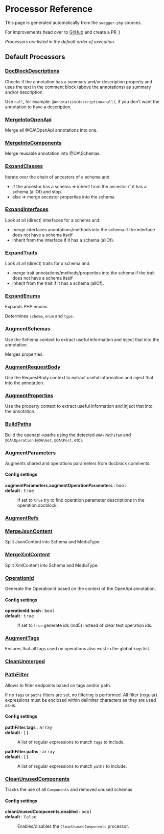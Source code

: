 # Processor Reference

This page is generated automatically from the `swagger-php` sources.

For improvements head over to [GitHub](https://github.com/zircote/swagger-php) and create a PR ;)


*Processors are listed in the default order of execution.*

## Default Processors
### [DocBlockDescriptions](https://github.com/zircote/swagger-php/tree/master/src/Processors/DocBlockDescriptions.php)

Checks if the annotation has a summary and/or description property
and uses the text in the comment block (above the annotations) as summary and/or description.

Use `null`, for example: `@Annotation(description=null)`, if you don't want the annotation to have a description.
### [MergeIntoOpenApi](https://github.com/zircote/swagger-php/tree/master/src/Processors/MergeIntoOpenApi.php)

Merge all @OA\OpenApi annotations into one.
### [MergeIntoComponents](https://github.com/zircote/swagger-php/tree/master/src/Processors/MergeIntoComponents.php)

Merge reusable annotation into @OA\Schemas.
### [ExpandClasses](https://github.com/zircote/swagger-php/tree/master/src/Processors/ExpandClasses.php)

Iterate over the chain of ancestors of a schema and:
- if the ancestor has a schema
=> inherit from the ancestor if it has a schema (allOf) and stop.
- else
=> merge ancestor properties into the schema.
### [ExpandInterfaces](https://github.com/zircote/swagger-php/tree/master/src/Processors/ExpandInterfaces.php)

Look at all (direct) interfaces for a schema and:
- merge interfaces annotations/methods into the schema if the interface does not have a schema itself
- inherit from the interface if it has a schema (allOf).
### [ExpandTraits](https://github.com/zircote/swagger-php/tree/master/src/Processors/ExpandTraits.php)

Look at all (direct) traits for a schema and:
- merge trait annotations/methods/properties into the schema if the trait does not have a schema itself
- inherit from the trait if it has a schema (allOf).
### [ExpandEnums](https://github.com/zircote/swagger-php/tree/master/src/Processors/ExpandEnums.php)

Expands PHP enums.

Determines `schema`, `enum` and `type`.
### [AugmentSchemas](https://github.com/zircote/swagger-php/tree/master/src/Processors/AugmentSchemas.php)

Use the Schema context to extract useful information and inject that into the annotation.

Merges properties.
### [AugmentRequestBody](https://github.com/zircote/swagger-php/tree/master/src/Processors/AugmentRequestBody.php)

Use the RequestBody context to extract useful information and inject that into the annotation.
### [AugmentProperties](https://github.com/zircote/swagger-php/tree/master/src/Processors/AugmentProperties.php)

Use the property context to extract useful information and inject that into the annotation.
### [BuildPaths](https://github.com/zircote/swagger-php/tree/master/src/Processors/BuildPaths.php)

Build the openapi->paths using the detected `@OA\PathItem` and `@OA\Operation` (`@OA\Get`, `@OA\Post`, etc).
### [AugmentParameters](https://github.com/zircote/swagger-php/tree/master/src/Processors/AugmentParameters.php)

Augments shared and operations parameters from docblock comments.
#### Config settings
<dl>
  <dt><strong>augmentParameters.augmentOperationParameters</strong> : <span style="font-family: monospace;">bool</span></dt>
  <dt><strong>default</strong> : <span style="font-family: monospace;">true</span></dt>
  <dd><p>If set to <code>true</code> try to find operation parameter descriptions in the operation docblock.</p>  </dd>
</dl>


### [AugmentRefs](https://github.com/zircote/swagger-php/tree/master/src/Processors/AugmentRefs.php)


### [MergeJsonContent](https://github.com/zircote/swagger-php/tree/master/src/Processors/MergeJsonContent.php)

Split JsonContent into Schema and MediaType.
### [MergeXmlContent](https://github.com/zircote/swagger-php/tree/master/src/Processors/MergeXmlContent.php)

Split XmlContent into Schema and MediaType.
### [OperationId](https://github.com/zircote/swagger-php/tree/master/src/Processors/OperationId.php)

Generate the OperationId based on the context of the OpenApi annotation.
#### Config settings
<dl>
  <dt><strong>operationId.hash</strong> : <span style="font-family: monospace;">bool</span></dt>
  <dt><strong>default</strong> : <span style="font-family: monospace;">true</span></dt>
  <dd><p>If set to <code>true</code> generate ids (md5) instead of clear text operation ids.</p>  </dd>
</dl>


### [AugmentTags](https://github.com/zircote/swagger-php/tree/master/src/Processors/AugmentTags.php)

Ensures that all tags used on operations also exist in the global <code>tags</code> list.
### [CleanUnmerged](https://github.com/zircote/swagger-php/tree/master/src/Processors/CleanUnmerged.php)


### [PathFilter](https://github.com/zircote/swagger-php/tree/master/src/Processors/PathFilter.php)

Allows to filter endpoints based on tags and/or path.

If no `tags` or `paths` filters are set, no filtering is performed.
All filter (regular) expressions must be enclosed within delimiter characters as they are used as-is.
#### Config settings
<dl>
  <dt><strong>pathFilter.tags</strong> : <span style="font-family: monospace;">array</span></dt>
  <dt><strong>default</strong> : <span style="font-family: monospace;">[]</span></dt>
  <dd><p>A list of regular expressions to match <code>tags</code> to include.</p>  </dd>
</dl>
<dl>
  <dt><strong>pathFilter.paths</strong> : <span style="font-family: monospace;">array</span></dt>
  <dt><strong>default</strong> : <span style="font-family: monospace;">[]</span></dt>
  <dd><p>A list of regular expressions to match <code>paths</code> to include.</p>  </dd>
</dl>


### [CleanUnusedComponents](https://github.com/zircote/swagger-php/tree/master/src/Processors/CleanUnusedComponents.php)

Tracks the use of all <code>Components</code> and removed unused schemas.
#### Config settings
<dl>
  <dt><strong>cleanUnusedComponents.enabled</strong> : <span style="font-family: monospace;">bool</span></dt>
  <dt><strong>default</strong> : <span style="font-family: monospace;">false</span></dt>
  <dd><p>Enables/disables the <code>CleanUnusedComponents</code> processor.</p>  </dd>
</dl>


